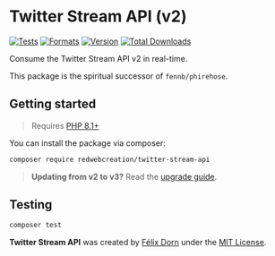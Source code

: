 [//]: # (* todo: groups)

[//]: # (* raw -> content `cat` &#40;NOT AN ARRAY&#41;)

[//]: # (* negated raw operator `-cat`  &#40;NOT AN ARRAY&#41;)

[//]: # (* quoted operator `"cat"` &#40;NOT AN ARRAY&#41;)

[//]: # (* kv operator `key:value` &#40;MAY BE AN ARRAY&#41;)

[//]: # (* kv operator )

[//]: # (* sample operator `sample:value` )

[//]: # (* not Nullcast operator `-is:nullcast`)

[//]: # (* has operator &#40;MAY BE AN ARRAY&#41;)

[//]: # (* is operator &#40;MAY BE AN ARRAY&#41;)

[//]: # (* context operator)

[//]: # (* point radius / bouding box operator &#40;"array" operators&#41;)

[//]: # ()
[//]: # (`andFrom&#40;'value'&#41;` -> raw operator `AND` + kv operator `from:value`)

[//]: # (`andNotFrom&#40;'value'&#41;` -> raw operator `AND` + kv operator `-from:value`)

[//]: # (`withTweetsCount&#40;$min = 0, $max = null&#41;`)

[//]: # (* `notFrom&#40;['a', 'b']&#41;`)
# Twitter Stream API (v2)

[![Tests](https://github.com/redwebcreation/twitter-stream-api/actions/workflows/tests.yml/badge.svg?branch=master)](https://github.com/redwebcreation/twitter-stream-api/actions/workflows/tests.yml)
[![Formats](https://github.com/redwebcreation/twitter-stream-api/actions/workflows/formats.yml/badge.svg?branch=master)](https://github.com/redwebcreation/twitter-stream-api/actions/workflows/formats.yml)
[![Version](https://poser.pugx.org/redwebcreation/twitter-stream-api/version)](//packagist.org/packages/redwebcreation/twitter-stream-api)
[![Total Downloads](https://poser.pugx.org/redwebcreation/twitter-stream-api/downloads)](//packagist.org/packages/redwebcreation/twitter-stream-api)

Consume the Twitter Stream API v2 in real-time.

This package is the spiritual successor of `fennb/phirehose`.

## Getting started

> Requires [PHP 8.1+](https://www.php.net/releases/)


You can install the package via composer:

```bash
composer require redwebcreation/twitter-stream-api
```

> **Updating from v2 to v3?** Read the [upgrade guide](UPGRADE.md).

## Testing

```bash
composer test
```

**Twitter Stream API** was created by [Félix Dorn](https://twitter.com/afelixdorn) under
the [MIT License](https://opensource.org/licenses/MIT).

<!-- (179) -->
